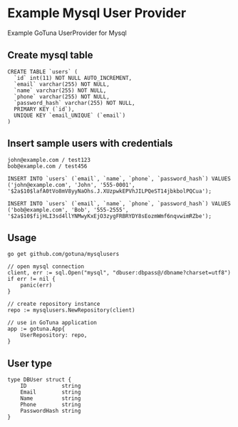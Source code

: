 # Example Mysql User Provider
Example GoTuna UserProvider for Mysql

## Create mysql table

```
CREATE TABLE `users` (
  `id` int(11) NOT NULL AUTO_INCREMENT,
  `email` varchar(255) NOT NULL,
  `name` varchar(255) NOT NULL,
  `phone` varchar(255) NOT NULL,
  `password_hash` varchar(255) NOT NULL,
  PRIMARY KEY (`id`),
  UNIQUE KEY `email_UNIQUE` (`email`)
)
```

## Insert sample users with credentials
```
john@example.com / test123
bob@example.com / test456
```

```
INSERT INTO `users` (`email`, `name`, `phone`, `password_hash`) VALUES
('john@example.com', 'John', '555-0001', '$2a$10$lafA0tVo8mV8yyNaOhs.J.XUzpwkEPVhJILPQeST14jbkbolPQCua');

INSERT INTO `users` (`email`, `name`, `phone`, `password_hash`) VALUES
('bob@example.com', 'Bob', '555-2555', '$2a$10$fijHLI3sd4llYNMwyKxEjO3zygFRBRYDY8sEozmWmf6nqvwimRZbe');
```


## Usage
```
go get github.com/gotuna/mysqlusers
```

```
// open mysql connection
client, err := sql.Open("mysql", "dbuser:dbpass@/dbname?charset=utf8")
if err != nil {
	panic(err)
}

// create repository instance
repo := mysqlusers.NewRepository(client)

// use in GoTuna application
app := gotuna.App{
	UserRepository: repo,
}
```

## User type
```
type DBUser struct {
	ID           string
	Email        string
	Name         string
	Phone        string
	PasswordHash string
}
```

